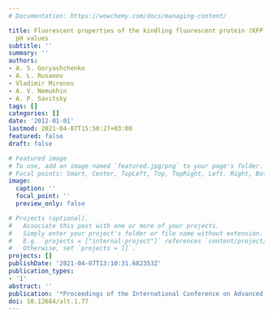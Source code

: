 ```yaml
---
# Documentation: https://wowchemy.com/docs/managing-content/

title: Fluorescent properties of the kindling fluorescent protein (KFP) at acidic
  pH values
subtitle: ''
summary: ''
authors:
- A. S. Goryashchenko
- A. L. Rusanov
- Vladimir Mironov
- A. V. Nemukhin
- A. P. Savitsky
tags: []
categories: []
date: '2012-01-01'
lastmod: 2021-04-07T15:50:27+03:00
featured: false
draft: false

# Featured image
# To use, add an image named `featured.jpg/png` to your page's folder.
# Focal points: Smart, Center, TopLeft, Top, TopRight, Left, Right, BottomLeft, Bottom, BottomRight.
image:
  caption: ''
  focal_point: ''
  preview_only: false

# Projects (optional).
#   Associate this post with one or more of your projects.
#   Simply enter your project's folder or file name without extension.
#   E.g. `projects = ["internal-project"]` references `content/project/deep-learning/index.md`.
#   Otherwise, set `projects = []`.
projects: []
publishDate: '2021-04-07T13:10:31.682353Z'
publication_types:
- '1'
abstract: ''
publication: '*Proceedings of the International Conference on Advanced Laser Technologies*'
doi: 10.12684/alt.1.77
---
```

